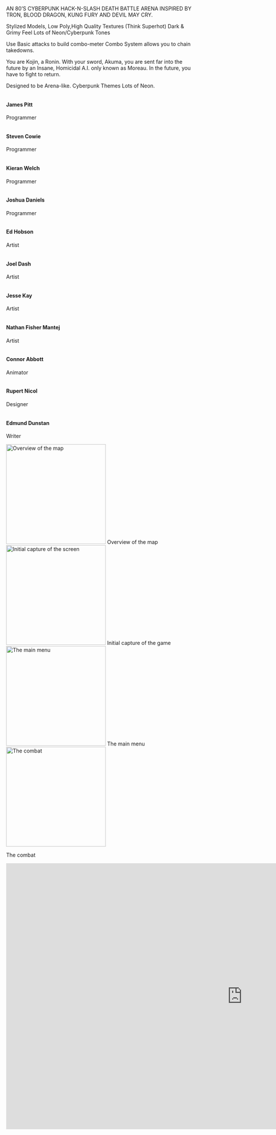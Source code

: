 AN 80’S CYBERPUNK 
HACK-N-SLASH
DEATH BATTLE ARENA
INSPIRED BY TRON, BLOOD DRAGON, KUNG FURY 
AND DEVIL MAY CRY.

Stylized Models, Low Poly,High Quality Textures (Think Superhot) 
Dark & Grimy Feel
Lots of Neon/Cyberpunk Tones

Use Basic attacks to build combo-meter
Combo System allows you to chain takedowns.

You are Kojin, a Ronin. With your sword, Akuma, you are sent far into the future by an Insane, Homicidal A.I. only known as Moreau. In the future, you have to fight to return.

Designed to be Arena-like.
Cyberpunk Themes
Lots of Neon.






<div class="container">
					<section class="profiles">
						<div class="row">
							<section class="3u 6u(medium) 12u$(xsmall) profile">
								<img src="profile-no-photo.png" alt="">
								<h4>James Pitt</h4>
								<p>Programmer</p>
							</section>
							<section class="3u 6u(medium) 12u$(xsmall) profile">
								<img src="profile-no-photo.png" alt="">
								<h4>Steven Cowie</h4>
								<p>Programmer</p>
							</section>
							<section class="3u 6u$(medium) 12u$(xsmall) profile">
								<img src="profile-no-photo.png" alt="">
								<h4>Kieran Welch</h4>
								<p>Programmer</p>
							</section>
							<section class="3u 6u$(medium) 12u$(xsmall) profile">
								<img src="profile-no-photo.png" alt="">
								<h4>Joshua Daniels</h4>
								<p>Programmer</p>
							</section>
						</div>
					</section>
										<section class="profiles">
						<div class="row">
							<section class="3u 6u(medium) 12u$(xsmall) profile">
								<img src="profile-no-photo.png" alt="">
								<h4>Ed Hobson</h4>
								<p>Artist</p>
							</section>
							<section class="3u 6u(medium) 12u$(xsmall) profile">
								<img src="profile-no-photo.png" alt="">
								<h4>Joel Dash</h4>
								<p>Artist</p>
							</section>
							<section class="3u 6u(medium) 12u$(xsmall) profile">
								<img src="profile-no-photo.png" alt="">
								<h4>Jesse Kay</h4>
								<p>Artist</p>
							</section>
							<section class="3u 6u$(medium) 12u$(xsmall) profile">
								<img src="profile-no-photo.png" alt="">
								<h4>Nathan Fisher Mantej</h4>
								<p>Artist</p>
							</section>
						</div>
					</section>
										<section class="profiles">
						<div class="row">
							<section class="3u 6u$(medium) 12u$(xsmall) profile">
								<img src="profile-no-photo.png" alt="">
								<h4>Connor Abbott</h4>
								<p>Animator</p>
							</section>
							<section class="3u 6u(medium) 12u$(xsmall) profile">
								<img src="profile-no-photo.png" alt="">
								<h4>Rupert Nicol</h4>
								<p>Designer</p>
							</section>
							<section class="3u 6u$(medium) 12u$(xsmall) profile">
								<img src="profile-no-photo.png" alt="">
								<h4>Edmund Dunstan</h4>
								<p>Writer</p>
							</section>
						</div>
					</section>
				</div>

<img src="ss1.png" width="270" height="270" alt="Overview of the map" display="inline">
Overview of the map
<img src="ss2.png" width="270" height="270" alt="Initial capture of the screen" display="inline">
Initial capture of the game
<img src="ss3.png" width="270" height="270" alt="The main menu" display="inline">
The main menu
<img src="ss4.png" width="270" height="270" alt="The combat" display="inline">
<p>The combat</p>

<iframe width="1280" height="720" src="https://www.youtube.com/embed/jz40salowcc" frameborder="0" allowfullscreen></iframe>

